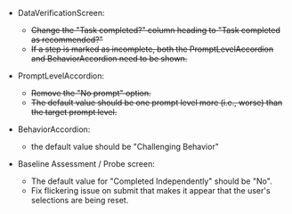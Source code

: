 - DataVerificationScreen:

  - ~~Change the "Task completed?" column heading to "Task completed as recommended?"~~
  - ~~If a step is marked as incomplete, both the PromptLevelAccordion and BehaviorAccordion need to be shown.~~

- PromptLevelAccordion:

  - ~~Remove the "No prompt" option.~~
  - ~~The default value should be one prompt level more (i.e., worse) than the target prompt level.~~

- BehaviorAccordion:

  - the default value should be "Challenging Behavior"

- Baseline Assessment / Probe screen:
  - The default value for "Completed Independently" should be "No".
  - Fix flickering issue on submit that makes it appear that the user's selections are being reset.
